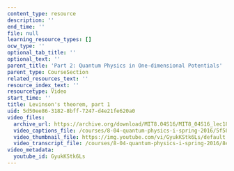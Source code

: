 ```yaml
---
content_type: resource
description: ''
end_time: ''
file: null
learning_resource_types: []
ocw_type: ''
optional_tab_title: ''
optional_text: ''
parent_title: 'Part 2: Quantum Physics in One-dimensional Potentials'
parent_type: CourseSection
related_resources_text: ''
resource_index_text: ''
resourcetype: Video
start_time: ''
title: Levinson's theorem, part 1
uid: 5d50ee86-3182-8bff-7247-d4e21fe620a0
video_files:
  archive_url: https://archive.org/download/MIT8.04S16/MIT8_04S16_lec18_s4_300k.mp4
  video_captions_file: /courses/8-04-quantum-physics-i-spring-2016/5f5840fc4c6b51d493e44316acdfdd8a_GyukKStk6Ls.vtt
  video_thumbnail_file: https://img.youtube.com/vi/GyukKStk6Ls/default.jpg
  video_transcript_file: /courses/8-04-quantum-physics-i-spring-2016/8ed147b0058d7b7088b657ad01cf5ec8_GyukKStk6Ls.pdf
video_metadata:
  youtube_id: GyukKStk6Ls
---
```


